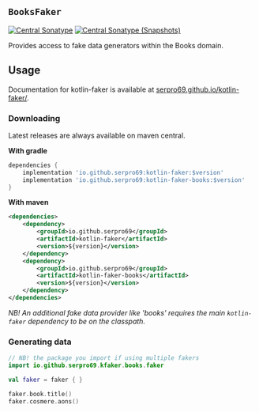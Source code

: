 ## `BooksFaker`

[![Central Sonatype](https://img.shields.io/maven-central/v/io.github.serpro69/kotlin-faker-books?style=for-the-badge&logo=apachemaven&label=release-version&color=blue)](https://central.sonatype.com/artifact/io.github.serpro69/kotlin-faker-books)
[![Central Sonatype (Snapshots)](https://img.shields.io/nexus/s/io.github.serpro69/kotlin-faker-books?label=snapshot-version&server=https%3A%2F%2Foss.sonatype.org&style=for-the-badge&color=yellow)](https://central.sonatype.com/service/rest/repository/browse/maven-snapshots/io/github/serpro69/kotlin-faker/)

Provides access to fake data generators within the Books domain.

## Usage

Documentation for kotlin-faker is available at [serpro69.github.io/kotlin-faker/](https://serpro69.github.io/kotlin-faker/).

### Downloading

Latest releases are always available on maven central.

**With gradle**

```groovy
dependencies {
    implementation 'io.github.serpro69:kotlin-faker:$version'
    implementation 'io.github.serpro69:kotlin-faker-books:$version'
}
```  

**With maven**

```xml
<dependencies>
    <dependency>
        <groupId>io.github.serpro69</groupId>
        <artifactId>kotlin-faker</artifactId>
        <version>${version}</version>
    </dependency>
    <dependency>
        <groupId>io.github.serpro69</groupId>
        <artifactId>kotlin-faker-books</artifactId>
        <version>${version}</version>
    </dependency>
</dependencies>
```  

_NB! An additional fake data provider like 'books' requires the main `kotlin-faker` dependency to be on the classpath._

### Generating data

```kotlin
// NB! the package you import if using multiple fakers
import io.github.serpro69.kfaker.books.faker

val faker = faker { }

faker.book.title()
faker.cosmere.aons()
```
